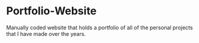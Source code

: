 # Portfolio-Website
Manually coded website that holds a portfolio of all of the personal projects that I have made over the years.
